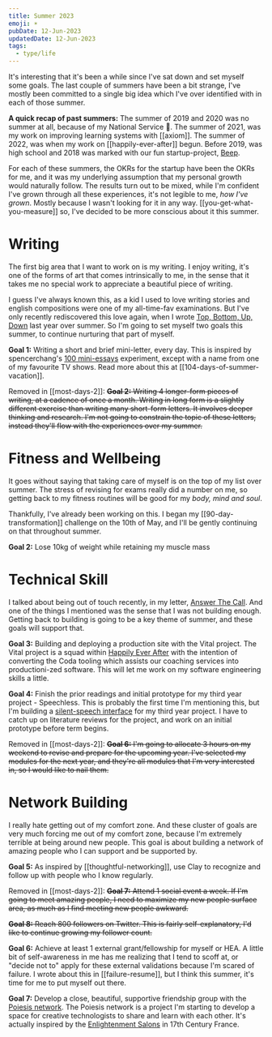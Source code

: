 ```yaml
---
title: Summer 2023
emoji: ☀
pubDate: 12-Jun-2023
updatedDate: 12-Jun-2023
tags:
  - type/life
---
```


It's interesting that it's been a while since I've sat down and set myself some goals. The last couple of summers have been a bit strange, I've mostly been committed to a single big idea which I've over identified with in each of those summer.

**A quick recap of past summers:**
The summer of 2019 and 2020 was no summer at all, because of my National Service 🖖. The summer of 2021, was my work on improving learning systems with [[axiom]]. The summer of 2022, was when my work on [[happily-ever-after]] begun. Before 2019, was high school and 2018 was marked with our fun startup-project, [Beep](https://beepvoice.app).

For each of these summers, the OKRs for the startup have been the OKRs for me, and it was my underlying assumption that my personal growth would naturally follow. The results turn out to be mixed, while I'm confident I've grown through all these experiences, it's not legible to me, _how I've grown_. Mostly because I wasn't looking for it in any way. [[you-get-what-you-measure]] so, I've decided to be more conscious about it this summer.

# Writing

The first big area that I want to work on is my writing. I enjoy writing, it's one of the forms of art that comes intrinsically to me, in the sense that it takes me no special work to appreciate a beautiful piece of writing.

I guess I've always known this, as a kid I used to love writing stories and english compositions were one of my all-time-fav examinations. But I've only recently rediscovered this love again, when I wrote [Top, Bottom, Up, Down](https://solderneer.me/letters/top-bottom-up-down/) last year over summer. So I'm going to set myself two goals this summer, to continue nurturing that part of myself.

**Goal 1:** Writing a short and brief mini-letter, every day. This is inspired by spencerchang's [100 mini-essays](https://www.spencerchang.me/experiments/100posts/) experiment, except with a name from one of my favourite TV shows. Read more about this at [[104-days-of-summer-vacation]].

Removed in [[most-days-2]]:
~~**Goal 2:** Writing 4 longer-form pieces of writing, at a cadence of once a month. Writing in long form is a slightly different exercise than writing many short-form letters. It involves deeper thinking and research. I'm not going to constrain the topic of these letters, instead they'll flow with the experiences over my summer.~~

# Fitness and Wellbeing

It goes without saying that taking care of myself is on the top of my list over summer. The stress of revising for exams really did a number on me, so getting back to my fitness routines will be good for my _body, mind and soul_.

Thankfully, I've already been working on this. I began my [[90-day-transformation]] challenge on the 10th of May, and I'll be gently continuing on that throughout summer.

**Goal 2:** Lose 10kg of weight while retaining my muscle mass

# Technical Skill

I talked about being out of touch recently, in my letter, [Answer The Call](https://solderneer.me/letters/answer-the-call/). And one of the things I mentioned was the sense that I was not building enough. Getting back to building is going to be a key theme of summer, and these goals will support that.

**Goal 3:** Building and deploying a production site with the Vital project. The Vital project is a squad within [Happily Ever After](https://hea.care) with the intention of converting the Coda tooling which assists our coaching services into productioni-zed software. This will let me work on  my software engineering skills a little.

**Goal 4:** Finish the prior readings and initial prototype for my third year project - Speechless. This is probably the first time I'm mentioning this, but I'm building a [silent-speech interface](https://www.media.mit.edu/publications/alterego-IUI/) for my third year project. I have to catch up on literature reviews for the project, and work on an initial prototype before term begins.

Removed in [[most-days-2]]:
~~**Goal 6:** I'm going to allocate 3 hours on my weekend to revise and prepare for the upcoming year. I've selected my modules for the next year, and they're all modules that I'm very interested in, so I would like to nail them.~~

# Network Building

I really hate getting out of my comfort zone. And these cluster of goals are very much forcing me out of my comfort zone, because I'm extremely terrible at being around new people. This goal is about building a network of amazing people who I can support and be supported by.

**Goal 5:** As inspired by [[thoughtful-networking]], use Clay to recognize and follow up with people who I know regularly.

Removed in [[most-days-2]]:
~~**Goal 7:** Attend 1 social event a week. If I'm going to meet amazing people, I need to maximize my new people surface area, as much as I find meeting new people awkward.~~

~~**Goal 8:** Reach 800 followers on Twitter. This is fairly self-explanatory, I'd like to continue growing my follower count.~~

**Goal 6:** Achieve at least 1 external grant/fellowship for myself or HEA. A little bit of self-awareness in me has me realizing that I tend to scoff at, or "decide not to" apply for these external validations because I'm scared of failure. I wrote about this in [[failure-resume]], but I think this summer, it's time for me to put myself out there.

**Goal 7:** Develop a close, beautiful, supportive friendship group with the [Poiesis network](https://solderneer.notion.site/solderneer/Poiesis-3dd83fe5802b41979e55cf59da733029). The Poiesis network is a project I'm starting to develop a space for creative technologists to share and learn with each other. It's actually inspired by the [Enlightenment Salons](https://en.wikipedia.org/wiki/Salon_(gathering)) in 17th Century France.